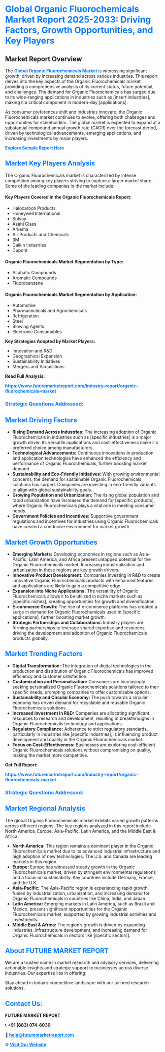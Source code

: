 <h1 style="color: #007BFF;">Global Organic Fluorochemicals Market Report 2025-2033: Driving Factors, Growth Opportunities, and Key Players</h1>

<section id="overview">
<h2>Market Report Overview</h2>
<p>The <a href="https://www.futuremarketreport.com/industry-report/organic-fluorochemicals-market" style="color: #007BFF; text-decoration: none;"><strong>Global Organic Fluorochemicals Market</strong></a> is witnessing significant growth, driven by increasing demand across various industries. This report delves into the key aspects of the Organic Fluorochemicals market, providing a comprehensive analysis of its current status, future potential, and challenges. The demand for Organic Fluorochemicals has surged due to its wide-ranging applications in industries such as [insert industries], making it a critical component in modern-day [applications].</p>
<p>As consumer preferences shift and industries innovate, the Organic Fluorochemicals market continues to evolve, offering both challenges and opportunities for stakeholders. The global market is expected to expand at a substantial compound annual growth rate (CAGR) over the forecast period, driven by technological advancements, emerging applications, and increasing investments by major players.</p>
</section>

<section id="overview">
<p><a href="https://www.futuremarketreport.com/request-sample/reportId=31074" style="color: #007BFF; text-decoration: none;"><strong>Explore Sample Report Here</strong></a></p>
</section>

<section id="key-players">
<h2 style="color: #007BFF;">Market Key Players Analysis</h2>
<p>The Organic Fluorochemicals market is characterized by intense competition among key players striving to capture a larger market share. Some of the leading companies in the market include:</p>
<h4>Key Players Covered in the Organic Fluorochemicals Report:</h4>
<ul><li>Halocarbon Products</li><li>Honeywell International</li><li>Solvay</li><li>Asahi Glass</li><li>Arkema</li><li>Air Products and Chemicals</li><li>3M</li><li>Daikin Industries</li><li>Dupont</li></ul>
<h4>Organic Fluorochemicals Market Segmentation by Type:</h4>
<ul><li>Aliphatic Compounds</li><li>Aromatic Compounds</li><li>Fluorobenzene</li></ul>

<h4>Organic Fluorochemicals Market Segmentation by Application:</h4>
<ul><li>Automotive</li><li>Pharmaceuticals and Agrochemicals</li><li>Refrigeration</li><li>Steel</li><li>Blowing Agents</li><li>Electronic Consumables</li></ul>
<p><strong>Key Strategies Adopted by Market Players:</strong></p>
<ul>
<li>Innovation and R&D</li>
<li>Geographical Expansion</li>
<li>Sustainability Initiatives</li>
<li>Mergers and Acquisitions</li>
</ul>
</section>

<section>
<p><strong>Read Full Analysis: </strong></p><a href="https://www.futuremarketreport.com/industry-report/organic-fluorochemicals-market" style="color: #007BFF; text-decoration: none;"><strong>https://www.futuremarketreport.com/industry-report/organic-fluorochemicals-market</strong></a>
<h3 style="color: #007BFF;">Strategic Questions Addressed:</h3>
</section>

<section id="driving-factors">
<h2 style="color: #007BFF;">Market Driving Factors</h2>
<ul>
<li><strong>Rising Demand Across Industries:</strong> The increasing adoption of Organic Fluorochemicals in industries such as [specific industries] is a major growth driver. Its versatile applications and cost-effectiveness make it a preferred choice among manufacturers.</li>
<li><strong>Technological Advancements:</strong> Continuous innovations in production and application technologies have enhanced the efficiency and performance of Organic Fluorochemicals, further boosting market demand.</li>
<li><strong>Sustainability and Eco-Friendly Initiatives:</strong> With growing environmental concerns, the demand for sustainable Organic Fluorochemicals solutions has surged. Companies are investing in eco-friendly variants to align with global sustainability goals.</li>
<li><strong>Growing Population and Urbanization:</strong> The rising global population and rapid urbanization have increased the demand for [specific products], where Organic Fluorochemicals plays a vital role in meeting consumer needs.</li>
<li><strong>Government Policies and Incentives:</strong> Supportive government regulations and incentives for industries using Organic Fluorochemicals have created a conducive environment for market growth.</li>
</ul>
</section>

<section id="growth-opportunities">
<h2 style="color: #007BFF;">Market Growth Opportunities</h2>
<ul>
<li><strong>Emerging Markets:</strong> Developing economies in regions such as Asia-Pacific, Latin America, and Africa present untapped potential for the Organic Fluorochemicals market. Increasing industrialization and urbanization in these regions are key growth drivers.</li>
<li><strong>Innovative Product Development:</strong> Companies investing in R&D to create innovative Organic Fluorochemicals products with enhanced features and applications are likely to gain a competitive edge.</li>
<li><strong>Expansion into Niche Applications:</strong> The versatility of Organic Fluorochemicals allows it to be utilized in niche markets such as [specific niches], creating opportunities for growth and diversification.</li>
<li><strong>E-commerce Growth:</strong> The rise of e-commerce platforms has created a surge in demand for Organic Fluorochemicals used in [specific applications], further boosting market growth.</li>
<li><strong>Strategic Partnerships and Collaborations:</strong> Industry players are forming partnerships to leverage shared expertise and resources, driving the development and adoption of Organic Fluorochemicals products globally.</li>
</ul>
</section>

<section id="trending-factors">
<h2 style="color: #007BFF;">Market Trending Factors</h2>
<ul>
<li><strong>Digital Transformation:</strong> The integration of digital technologies in the production and distribution of Organic Fluorochemicals has improved efficiency and customer satisfaction.</li>
<li><strong>Customization and Personalization:</strong> Consumers are increasingly seeking personalized Organic Fluorochemicals solutions tailored to their specific needs, prompting companies to offer customizable options.</li>
<li><strong>Sustainability and Circular Economy:</strong> The push towards a circular economy has driven demand for recyclable and reusable Organic Fluorochemicals solutions.</li>
<li><strong>Increased Investment in R&D:</strong> Companies are allocating significant resources to research and development, resulting in breakthroughs in Organic Fluorochemicals technology and applications.</li>
<li><strong>Regulatory Compliance:</strong> Adherence to strict regulatory standards, particularly in industries like [specific industries], is influencing product development and quality in the Organic Fluorochemicals market.</li>
<li><strong>Focus on Cost-Effectiveness:</strong> Businesses are exploring cost-efficient Organic Fluorochemicals solutions without compromising on quality, making the market more competitive.</li>
</ul>
</section>

<section>
<p><strong>Get Full Report: </strong></p><a href="https://www.futuremarketreport.com/industry-report/organic-fluorochemicals-market" style="color: #007BFF; text-decoration: none;"><strong>https://www.futuremarketreport.com/industry-report/organic-fluorochemicals-market</strong></a>
<h3 style="color: #007BFF;">Strategic Questions Addressed:</h3>
</section>


<section id="regional-analysis">
<h2 style="color: #007BFF;">Market Regional Analysis</h2>
<p>The global Organic Fluorochemicals market exhibits varied growth patterns across different regions. The key regions analyzed in this report include North America, Europe, Asia-Pacific, Latin America, and the Middle East & Africa:</p>
<ul>
<li><strong>North America:</strong> This region remains a dominant player in the Organic Fluorochemicals market due to its advanced industrial infrastructure and high adoption of new technologies. The U.S. and Canada are leading markets in this region.</li>
<li><strong>Europe:</strong> Europe has witnessed steady growth in the Organic Fluorochemicals market, driven by stringent environmental regulations and a focus on sustainability. Key countries include Germany, France, and the U.K.</li>
<li><strong>Asia-Pacific:</strong> The Asia-Pacific region is experiencing rapid growth, fueled by industrialization, urbanization, and increasing demand for Organic Fluorochemicals in countries like China, India, and Japan.</li>
<li><strong>Latin America:</strong> Emerging markets in Latin America, such as Brazil and Mexico, present significant opportunities for the Organic Fluorochemicals market, supported by growing industrial activities and investments.</li>
<li><strong>Middle East & Africa:</strong> The region’s growth is driven by expanding industries, infrastructure development, and increasing demand for Organic Fluorochemicals in sectors like [specific sectors].</li>
</ul>
</section>

<footer>
<h2 style="color: #007BFF;">About FUTURE MARKET REPORT</h2>
<p>We are a trusted name in market research and advisory services, delivering actionable insights and strategic support to businesses across diverse industries. Our expertise lies in offering:</p>

<p>Stay ahead in today’s competitive landscape with our tailored research solutions.</p>

<h2 style="color: #007BFF;">Contact Us:</h2>
<p><strong>FUTURE MARKET REPORT</strong></p>
<p>📞 <strong>+91 (883) 074-8030</strong></p>
<p>📧 <strong><a href="mailto:help@futuremarketreport.com" style="color: #007BFF;">help@futuremarketreport.com</a></strong></p>
<p>🌐 <strong><a href="https://www.futuremarketreport.com/" style="color: #007BFF;">Visit Our Website</a></strong></p>
</footer>